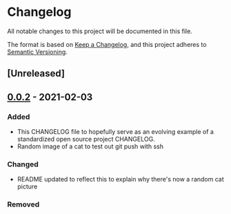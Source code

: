 # Changelog
All notable changes to this project will be documented in this file.

The format is based on [Keep a Changelog](https://keepachangelog.com/en/1.0.0/),
and this project adheres to [Semantic Versioning](https://semver.org/spec/v2.0.0.html).

## [Unreleased]

## [0.0.2] - 2021-02-03
### Added
- This CHANGELOG file to hopefully serve as an evolving example of a
  standardized open source project CHANGELOG.
- Random image of a cat to test out git push with ssh

### Changed
- README updated to reflect this to explain  why there's now a random cat picture

### Removed

[0.0.2]: https://github.com/olivierlacan/keep-a-changelog/compare/v0.3.0...v1.0.0
